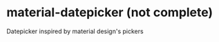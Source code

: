 material-datepicker (not complete)
===================

Datepicker inspired by material design's pickers
